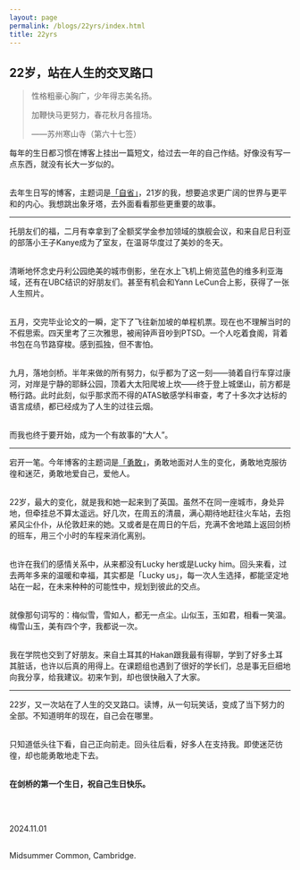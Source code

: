 ```yaml
---
layout: page
permalink: /blogs/22yrs/index.html
title: 22yrs
---
```


## 22岁，站在人生的交叉路口

> 性格粗豪心胸广，少年得志美名扬。
>
> 加鞭快马更努力，春花秋月各擅场。
>
> ——苏州寒山寺（第六十七签）

每年的生日都习惯在博客上挂出一篇短文，给过去一年的自己作结。好像没有写一点东西，就没有长大一岁似的。

<br>去年生日写的博客，主题词是[「自省」](https://yituoren.github.io/blogs/21yrs)，21岁的我，想要追求更广阔的世界与更平和的内心。我想跳出象牙塔，去外面看看那些更重要的故事。

---

托朋友们的福，二月有幸拿到了全额奖学金参加领域的旗舰会议，和来自尼日利亚的部落小王子Kanye成为了室友，在温哥华度过了美妙的冬天。

<br>清晰地怀念史丹利公园绝美的城市倒影，坐在水上飞机上俯览蓝色的维多利亚海域，还有在UBC结识的好朋友们。甚至有机会和Yann LeCun合上影，获得了一张人生照片。

<br>五月，交完毕业论文的一瞬，定下了飞往新加坡的单程机票。现在也不理解当时的不假思索。四天里考了三次雅思，被闹钟声音吵到PTSD。一个人吃着食阁，背着书包在乌节路穿梭。感到孤独，但不害怕。

<br>九月，落地剑桥。半年来做的所有努力，似乎都为了这一刻——骑着自行车穿过康河，对岸是宁静的耶稣公园，顶着大太阳爬坡上坎——终于登上城堡山，前方都是畅行路。此时此刻，似乎那求而不得的ATAS敏感学科审查，考了十多次才达标的语言成绩，都已经成为了人生的过往云烟。

<br>而我也终于要开始，成为一个有故事的“大人”。

---

宕开一笔。今年博客的主题词是[「勇敢」](https://yituoren.github.io/blogs/22yrs)，勇敢地面对人生的变化，勇敢地克服彷徨和迷茫，勇敢地爱自己，爱他人。

<br>22岁，最大的变化，就是我和她一起来到了英国。虽然不在同一座城市，身处异地，但牵挂总不算太遥远。好几次，在周五的清晨，满心期待地赶往火车站，去抱紧风尘仆仆，从伦敦赶来的她。又或者是在周日的午后，充满不舍地踏上返回剑桥的班车，用三个小时的车程来消化离别。

<br>也许在我们的感情关系中，从来都没有Lucky her或是Lucky him。回头来看，过去两年多来的温暖和幸福，其实都是「Lucky us」，每一次人生选择，都能坚定地站在一起，在未来种种的可能性中，规划到彼此的交点。

<br>就像那句词写的：梅似雪，雪如人，都无一点尘。山似玉，玉如君，相看一笑温。梅雪山玉，美有四个字，我都说一次。

<br>我在学院也交到了好朋友。来自土耳其的Hakan跟我最有得聊，学到了好多土耳其脏话，也许以后真的用得上。在课题组也遇到了很好的学长们，总是事无巨细地向我分享，给我建议。初来乍到，却也很快融入了大家。

---

22岁，又一次站在了人生的交叉路口。读博，从一句玩笑话，变成了当下努力的全部。不知道明年的现在，自己会在哪里。

<br>只知道低头往下看，自己正向前走。回头往后看，好多人在支持我。即使迷茫彷徨，却也能勇敢地走下去。

<br>**在剑桥的第一个生日，祝自己生日快乐。**

<br>

<br>2024.11.01

<br>Midsummer Common, Cambridge.

<br>
